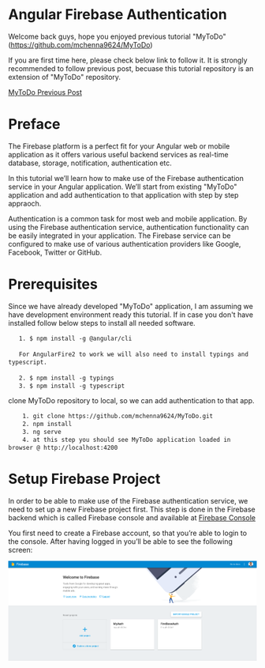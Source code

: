 # Angular Firebase Authentication

Welcome back guys, hope you enjoyed previous tutorial "MyToDo" (<a href="https://github.com/mchenna9624/MyToDo" target="_blank">https://github.com/mchenna9624/MyToDo</a>)

If you are first time here, please check below link to follow it. It is strongly recommended to follow previous post, becuase this tutorial repository is an 
extension of "MyToDo" repository.

<a href="https://www.linkedin.com/pulse/angular-cli-typescript-heroku-github-continuous-todo-madhu-chenna" target="_blank">MyToDo Previous Post</a>


# Preface

The Firebase platform is a perfect fit for your Angular web or mobile application as it offers various useful backend services as real-time database, storage, 
notification, authentication etc. 

In this tutorial we’ll learn how to make use of the Firebase authentication service in your Angular application. We’ll start from existing "MyToDo" application and add 
authentication to that application with step by step appraoch.

Authentication is a common task for most web and mobile application. By using the Firebase authentication service, authentication functionality can be easily integrated 
in your application. The Firebase service can be configured to make use of various authentication providers like Google, Facebook, Twitter or GitHub. 

 

# Prerequisites

Since we have already developed "MyToDo" application, I am assuming we have development environment ready this tutorial. If in case you don't have installed 
follow below steps to install all needed software.

```
   1. $ npm install -g @angular/cli
   
   For AngularFire2 to work we will also need to install typings and typescript.
   
   2. $ npm install -g typings
   3. $ npm install -g typescript
```

clone MyToDo repository to local, so we can add authentication to that app.

```
    1. git clone https://github.com/mchenna9624/MyToDo.git
    2. npm install
    3. ng serve
    4. at this step you should see MyToDo application loaded in browser @ http://localhost:4200
```

# Setup Firebase Project

In order to be able to make use of the Firebase authentication service, we need to set up a new Firebase project first. 
This step is done in the Firebase backend which is called Firebase console and available at <a href="https//console.firebase.google.com" target="_blank">Firebase Console</a>

 
 You first need to create a Firebase account, so that you’re able to login to the console. After having logged in you’ll be able to see the following screen:
 
 
 ![Alt text](https://raw.githubusercontent.com/mchenna9624/firebaseauth/master/src/assets/images/firebase1.png)

### 
